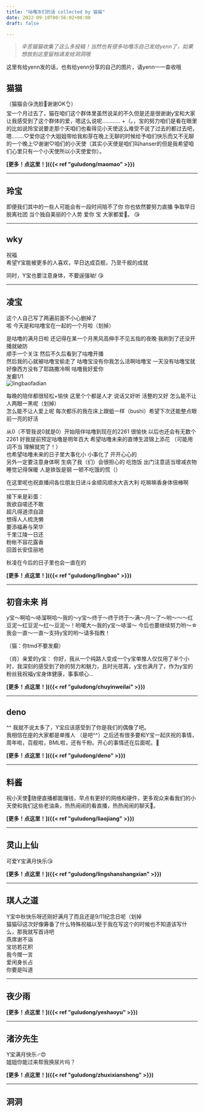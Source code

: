 ```yaml
---
title: "咕噜冻们的话 collected by 猫猫"
date: 2022-09-10T00:56:02+08:00
draft: false

---
```

> *辛苦猫猫收集了这么多投稿！当然也有很多咕噜冻自己发给yenn了，如果想放到这里留档请发给洞洞哦*


这里有给yenn发的话，也有给yenn分享的自己的图片，请yenn一一查收哦

## 猫猫
（猫猫会😘洗脸😤谢谢OK👌）  
宝一个月过去了，猫在咱们这个群体里虽然说呆的不久但是还是很谢谢y宝和大家让我感受到了这个群体的爱，嗯这么说呢............  +（。，宝的努力咱们是看在眼里的比如说玲宝说要走那个天咱们也看得见小天使这么难受不说了过去的都过去吧，嗯........♡爱你这个大姐姐带给我和芽在晚上无聊的时候给予咱们快乐而又不无聊的一个晚上♡谢谢♡咱们的小天使（其实小天使是咱们叫hanser的但是我希望咱们心里只有一个小天使所以小天使爱你）。

**[更多！点这里！]({{< ref "guludong/maomao" >}})**

----

## 玲宝
即便我们其中的一些人可能会有一段时间陪不了你 你也依然要努力直播 争取早日脱离社团 当个独自美丽的个人势 爱你 宝 大家都爱🥰。
😘

----

## wky 

祝福  
希望Y宝能被更多的人喜欢，早日达成百舰，乃至千舰的成就  

同时，Y宝也要注意身体，不要逞强呦!
😘

----

## 凌宝
这个人自己写了两遍前面不小心删掉了  
咳 今天是和咕噜宝在一起的一个月啦（划掉）  

是咕噜的满月日啦 还记得在某一个月黑风高伸手不见五指的夜晚 我刷到了还没开播就破防  
顺手一个关注 然后不久后看到了咕噜开播  
然后我的心就被咕噜宝偷走了 咕噜宝没有你我怎么活啊咕噜宝 一天没有咕噜宝就好像西方没有了耶路撒冷啊 咕噜我好爱你  
发癫1/1  
![lingbaofadian](/img/iwtty/lingbaofadian.gif)

每晚的陪伴都很轻松+愉快 这里个个都是人才 说话又好听 活整的又好 怎么能不让人两眼一黑呢（划掉）  
怎么能不让人爱上呢 每次都乐的我在床上跟蛆一样（bushi）希望下次还能整点眼前一亮的好活  

从0（不管我说0就是0）开始陪伴咕噜到现在的2261 很愉快 以后也还会有无数个2261 好我提前预定咕噜是明年百大 希望咕噜未来的直博生涯锦上添花 （可能用词不当 理解就完了！）  
也希望咕噜未来的日子里大事化小 小事化了 开开心心的  
另外一定要注意身体啊 生病了我（们）会很担心的 吃饱饭 出门注意适当增减衣物 睡觉记得保暖 人是铁饭是钢 一顿不吃饿的慌（）  

在这里呢也祝直播间各位朋友日进斗金顺风顺水大吉大利 吃嘛嘛香身体倍棒啊  
————  
接下来是彩蛋：  
我欲自嗟还不敢  
超凡得道须自證  
想得人人梳洗懒  
要添福寿与荣华  
千里江陵一日还  
粉帐不容花露香  
回首长安佳丽地  

秋凌在今后的日子里也会一直在的

**[更多！点这里！]({{< ref "guludong/lingbao" >}})**

----

## 初音未来 肖
y宝～啊哈～哧溜啊哈～我的～y宝～终于～终于终于～满～月～了～哟～～～红豆泥～红豆泥～红～豆泥～！哟噶大～我的y宝～哧溜～
今后也要继续努力哟～☆我会一直～一直～支持y宝的哟～请多指教！

（猫：你tmd不要发癫）

（肖）亲爱的y宝：
你好，我从一个纯路人变成一个y宝单推人仅仅用了半个小时，我深刻的感受到了妳的努力和魅力，且时光荏苒，y宝也满月了，作为y宝的粉丝我祝福y宝身体健康，事事顺心…

**[更多！点这里！]({{< ref "guludong/chuyinweilai" >}})**

----

## deno
^^ 我就不说太多了，Y宝应该感受到了你是我们的偶像了吧。  
我相信在座的大家都是单推人 （是吧^^）之后还有很多要和Y宝一起庆祝的事情，周年啦，百舰啦，BML啦，还有千粉。开心的事情还在后面呢。🥰


**[更多！点这里！]({{< ref "guludong/deno" >}})**

----

## 料酱
祝小天使🥰随便直播都能赚钱，早点有更好的网络和硬件，更多观众来看我们的小天使和我们这些老油条，热热闹闹的看直播，热热闹闹的聊天🥰。

**[更多！点这里！]({{< ref "guludong/liaojiang" >}})**

----

## 灵山上仙
可爱Y宝满月快乐😘



**[更多！点这里！]({{< ref "guludong/lingshanshangxian" >}})**

----

## 琪人之道
Y宝中秋快乐呀还刚好满月了而且还是9/11纪念日呢（划掉  
猫猫🐱这次好像筹备了什么特殊祝福以至于我在写这个的时候也不知道该写什么，那我就写首诗吧  
燕席谢不诣  
宝坊若花积  
我今赠一言  
爱闲身长占  
你要是叫道  

----
## 夜少雨

**[更多！点这里！]({{< ref "guludong/yeshaoyu" >}})**

----
## 渚汐先生

Y宝满月快乐♂😍  
姐姐你能过来帮我换尿片吗？

**[更多！点这里！]({{< ref "guludong/zhuxixiansheng" >}})**

----

## 洞洞

<!-- 既然网站是自己在搞，那就多塞一点私货吧哈哈哈哈哈哈哈，点这里：[❤传送门❤](/posts/dongdong) -->